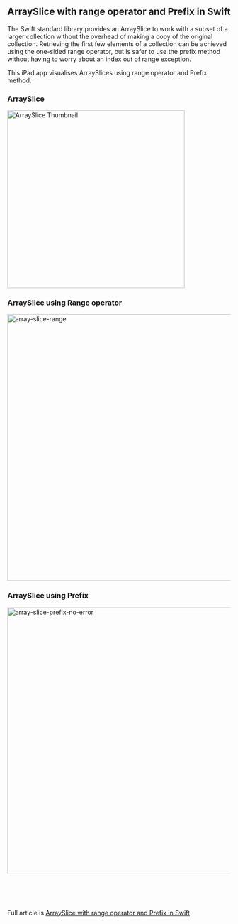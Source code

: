 ## ArraySlice with range operator and Prefix in Swift


The Swift standard library provides an ArraySlice to work with a subset of a larger
collection without the overhead of making a copy of the original collection.
Retrieving the first few elements of a collection can be achieved using the one-sided
range operator, but is safer to use the prefix method without having to worry about
an index out of range exception.

This iPad app visualises ArraySlices using range operator and Prefix method.



### ArraySlice
<img width="400" 
alt="ArraySlice Thumbnail"
src="https://github.com/calleric/swift/blob/1770f02b5ac7456cc0574d9460ce48e80836f1de/ArraySliceApp/images/arrayslice-thumb.png">


### ArraySlice using Range operator
<img width="600" 
alt="array-slice-range"
src="https://github.com/calleric/swift/blob/1770f02b5ac7456cc0574d9460ce48e80836f1de/ArraySliceApp/images/array-slice-range.png">


### ArraySlice using Prefix
<img width="600" 
alt="array-slice-prefix-no-error"
src="https://github.com/calleric/swift/blob/1770f02b5ac7456cc0574d9460ce48e80836f1de/ArraySliceApp/images/array-slice-prefix-no-error.png">






<BR>
<BR>
<BR>


Full article is <a href="https://swdevnotes.com/swift/2023/arrayslice-with-range-operator-and-prefix-in-swift/" target="_blank">
ArraySlice with range operator and Prefix in Swift
</a>
